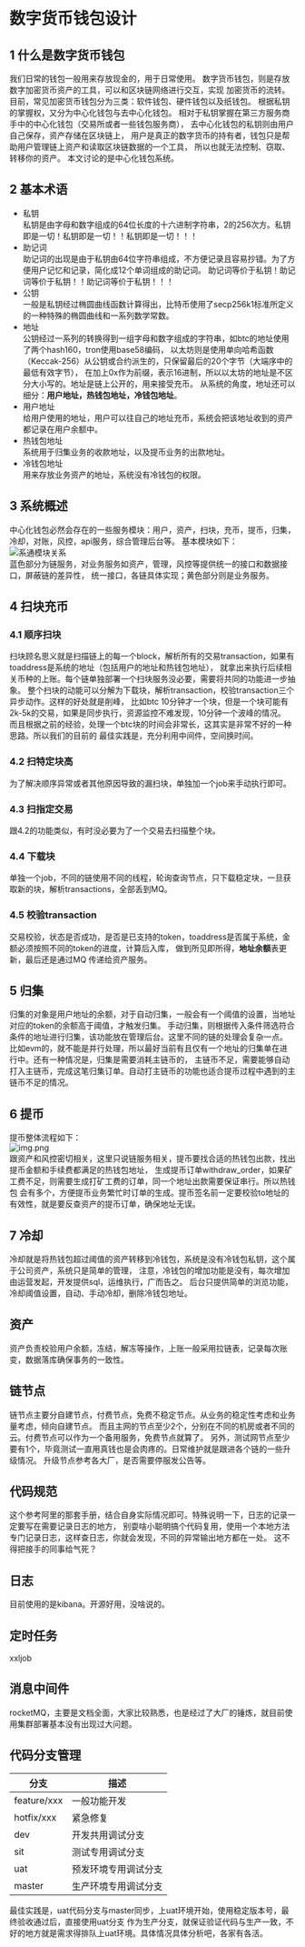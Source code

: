# 数字货币钱包设计
## 1 什么是数字货币钱包
我们日常的钱包一般用来存放现金的，用于日常使用。
数字货币钱包，则是存放数字加密货币资产的工具，可以和区块链网络进行交互，实现
加密货币的流转。目前，常见加密货币钱包分为三类：软件钱包、硬件钱包以及纸钱包。
根据私钥的掌握权，又分为中心化钱包与去中心化钱包。
相对于私钥掌握在第三方服务商手中的中心化钱包（交易所或者一些钱包服务商），
去中心化钱包的私钥则由用户自己保存，资产存储在区块链上，
用户是真正的数字货币的持有者，钱包只是帮助用户管理链上资产和读取区块链数据的一个工具，
所以也就无法控制、窃取、转移你的资产。
本文讨论的是中心化钱包系统。  

## 2 基本术语
* 私钥  
  私钥是由字母和数字组成的64位长度的十六进制字符串，2的256次方。私钥即是一切！私钥即是一切！！私钥即是一切！！！
* 助记词  
  助记词的出现是由于私钥由64位字符串组成，不方便记录且容易抄错。为了方便用户记忆和记录，简化成12个单词组成的助记词。
助记词等价于私钥！助记词等价于私钥！！助记词等价于私钥！！！
* 公钥  
一般是私钥经过椭圆曲线函数计算得出，比特币使用了secp256k1标准所定义的一种特殊的椭圆曲线和一系列数学常数。
* 地址  
公钥经过一系列的转换得到一组字母和数字组成的字符串，如btc的地址使用了两个hash160，tron使用base58编码，
以太坊则是使用单向哈希函数（Keccak-256）从公钥或合约派生的，只保留最后的20个字节（大端序中的最低有效字节），
在加上0x作为前缀，表示16进制，所以以太坊的地址是不区分大小写的。地址是链上公开的，用来接受充币。
从系统的角度，地址还可以细分：**用户地址，热钱包地址，冷钱包地址**。
* 用户地址  
给用户使用的地址，用户可以往自己的地址充币，系统会把该地址收到的资产都记录在用户余额中。
* 热钱包地址  
系统用于归集业务的收款地址，以及提币业务的出款地址。
* 冷钱包地址  
用来存放业务资产的地址，系统没有冷钱包的权限。  

## 3 系统概述
中心化钱包必然会存在的一些服务模块：用户，资产，扫块，充币，提币，归集，冷却，对账，风控，api服务，综合管理后台等。
基本模块如下：  
![系通模块关系](wallet-img/modules.png)  
蓝色部分为链服务，对业务服务如资产，管理，风控等提供统一的接口和数据接口，屏蔽链的差异性，
统一接口，各链具体实现；黄色部分则是业务服务。

## 4 扫块充币
### 4.1 顺序扫块 
扫块顾名思义就是扫描链上的每一个block，解析所有的交易transaction，如果有toaddress是系统的地址（包括用户的地址和热钱包地址），
就拿出来执行后续相关币种的上账。每个链单独部署一个扫块服务没必要，需要将共同的功能进一步抽象。
整个扫块的动能可以分解为下载块，解析transaction，校验transaction三个异步动作。这样的好处就是削峰，
比如btc 10分钟才一个块，但是一个块可能有2k-5k的交易，如果是同步执行，资源监控不难发现，10分钟一个波峰的情况。
而且根据之前的经验，处理一个btc块的时间会非常长，这其实是非常不好的一种思路。所以我们的目前的
最佳实践是，充分利用中间件，空间换时间。  
### 4.2 扫特定块高
为了解决顺序异常或者其他原因导致的漏扫块，单独加一个job来手动执行即可。
### 4.3 扫指定交易
跟4.2的功能类似，有时没必要为了一个交易去扫描整个块。
### 4.4 下载块  
单独一个job，不同的链使用不同的线程，轮询查询节点，只下载稳定块，一旦获取新的块，解析transactions，全部丢到MQ。
### 4.5 校验transaction
交易校验，状态是否成功，是否是已支持的token，toaddress是否属于系统，金额必须按照不同的token的进度，计算后入库，
做到所见即所得，**地址余额**表更新，最后还是通过MQ 传递给资产服务。

## 5 归集
归集的对象是用户地址的余额，对于自动归集，一般会有一个阈值的设置，当地址对应的token的余额高于阈值，才触发归集。
手动归集，则根据传入条件筛选符合条件的地址进行归集，该功能放在管理后台。这里不同的链的处理会复杂一点。
比如evm的，就不能是并行处理，所以最好当前有且仅有一个地址的归集单在进行中。还有一种情况是，归集是需要消耗主链币的，
主链币不足，需要能够自动打入主链币，完成这笔归集订单。自动打主链币的功能也适合提币过程中遇到的主链币不足的情况。
## 6 提币
提币整体流程如下：  
![img.png](wallet-img/withdraw.png)  
跟资产和风控密切相关，这里只说链服务相关，提币要找合适的热钱包出款，找出提币金额和手续费都满足的热钱包地址，
生成提币订单withdraw_order，如果矿工费不足，则需要生成打矿工费的订单，同一个地址出款需要保证串行。所以热钱包
会有多个，方便提币业务繁忙时订单的生成。提币签名前一定要校验to地址的有效性，就是要反查资产的提币订单，确保地址无误。

## 7 冷却
冷却就是将热钱包超过阈值的资产转移到冷钱包，系统是没有冷钱包私钥，这个属于公司资产，系统只是简单的管理，
注意，冷钱包的增加功能是没有，每次增加由运营发起，开发提供sql，运维执行，广而告之。
后台只提供简单的浏览功能，冷却阈值设置，自动、手动冷却，删除冷钱包地址。
##  资产
资产负责校验用户余额，冻结，解冻等操作，上账一般采用拉链表，记录每次账变，数据落库确保事务的一致性。  
## 链节点
链节点主要分自建节点，付费节点，免费不稳定节点。从业务的稳定性考虑和业务量考虑，倾向自建节点。
而且主网的节点至少2个，分别在不同的机房或者不同的云。付费节点可以作为一个备用服务，免费节点就算了。
另外，测试网节点至少要有1个，毕竟测试一直用真钱也是会肉疼的。日常维护就是跟进各个链的一些升级情况。
升级节点参考各大厂，是否需要停服发公告等。  
## 代码规范
这个参考阿里的那套手册，结合自身实际情况即可。特殊说明一下，日志的记录一定要写在需要记录日志的地方，
别耍啥小聪明搞个代码复用，使用一个本地方法专门记录日志，这样查日志，你就会发现，不同的异常输出地方都在一处。
这不得把接手的同事给气死？
## 日志
目前使用的是kibana。开源好用，没啥说的。
## 定时任务
xxljob
## 消息中间件
rocketMQ，主要是文档全面，大家比较熟悉，也是经过了大厂的锤炼，就目前使用集群部署基本没有出现过大问题。
## 代码分支管理

| 分支          | 描述         |  
|-------------|------------|  
| feature/xxx | 一般功能开发     |  
| hotfix/xxx  | 紧急修复       |  
| dev         | 开发共用调试分支   |  
| sit         | 测试专用调试分支   |  
| uat         | 预发环境专用调试分支 |  
| master      | 生产环境专用调试分支 |  

最佳实践是，uat代码分支与master同步，上uat环境开始，使用稳定版本号，最终验收通过后，直接使用uat分支
作为生产分支，就保证验证代码与生产一致，不好的地方就是需求得排队上uat环境。具体情况具体分析吧，各家有各活。  
